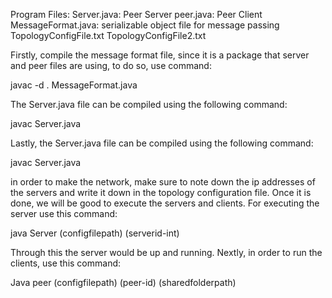
Program Files:
Server.java: Peer Server 
peer.java: Peer Client
MessageFormat.java: serializable object file for message passing
TopologyConfigFile.txt
TopologyConfigFile2.txt

Firstly, compile the message format file, since it is a package that server and peer files are using, to do so, use command:

javac -d . MessageFormat.java

The Server.java file can be compiled using the following command:

javac Server.java

Lastly, the Server.java file can be compiled using the following command:

javac Server.java

in order to make the network, make sure to note down the ip addresses of the servers and write it down in the topology configuration file. Once it is done, we will be good to execute the servers and clients.
For executing the server use this command:

java Server (configfilepath) (serverid-int)

Through this the server would be up and running.
Nextly, in order to run the clients, use this command:

Java peer (configfilepath) (peer-id) (sharedfolderpath)